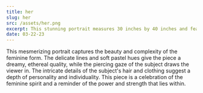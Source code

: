 ```yaml
---
title: her
slug: her
src: /assets/her.png
excerpt: This stunning portrait measures 30 inches by 40 inches and features a delicate, ethereal subject with intricate details in her hair and clothing.
date: 03-22-23
---
```


This mesmerizing portrait captures the beauty and complexity of the feminine form. The delicate lines and soft pastel hues give the piece a dreamy, ethereal quality, while the piercing gaze of the subject draws the viewer in. The intricate details of the subject's hair and clothing suggest a depth of personality and individuality. This piece is a celebration of the feminine spirit and a reminder of the power and strength that lies within.
